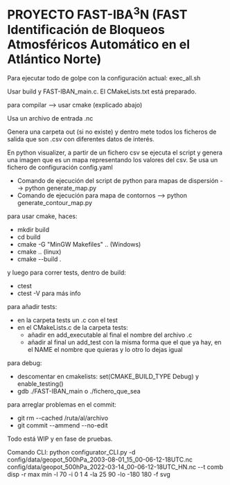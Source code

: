 # PROYECTO FAST-IBA<sup>3</sup>N (FAST Identificación de Bloqueos Atmosféricos Automático en el Atlántico Norte)

Para ejecutar todo de golpe con la configuración actual: exec_all.sh

Usar build y FAST-IBAN_main.c. El CMakeLists.txt está preparado.

para compilar --> usar cmake (explicado abajo)

Usa un archivo de entrada .nc

Genera una carpeta out (si no existe) y dentro mete todos los ficheros de salida que son .csv con diferentes datos de interés.

En python visualizer, a partir de un fichero csv se ejecuta el script y genera una imagen que es un mapa representando los valores del csv. Se usa un fichero de configuración config.yaml
- Comando de ejecución del script de python para mapas de dispersión --> python generate_map.py
- Comando de ejecución para mapa de contornos --> python generate_contour_map.py

para usar cmake, haces:
- mkdir build
- cd build
- cmake -G "MinGW Makefiles" .. (Windows)
- cmake .. (linux)
- cmake --build .

y luego para correr tests, dentro de build:
- ctest
- ctest -V para más info

para añadir tests: 
- en la carpeta tests un .c con el test
- en el CMakeLists.c de la carpeta tests: 
    - añadir en add_executable al final el nombre del archivo .c
    - añadir al final un add_test con la misma forma que el que ya hay, en el NAME el nombre que quieras y lo otro lo dejas igual

para debug:
- descomentar en cmakelists: set(CMAKE_BUILD_TYPE Debug) y enable_testing()
- gdb ./FAST-IBAN_main o ./fichero_que_sea

para arreglar problemas en el commit:
- git rm --cached /ruta/al/archivo
- git commit --ammend --no-edit

Todo está WIP y en fase de pruebas.

Comando CLI: python configurator_CLI.py -d config/data/geopot_500hPa_2003-08-01_15_00-06-12-18UTC.nc  config/data/geopot_500hPa_2022-03-14_00-06-12-18UTC_HN.nc --t comb disp -r max min -l 70 -i 0 1 4 -la 25 90 -lo -180 180 -f svg
